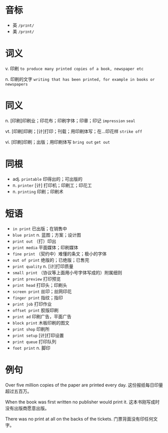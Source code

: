 # 音标

- 英 `/prɪnt/`
- 美 `/prɪnt/`

# 词义

v. 印刷
`to produce many printed copies of a book, newspaper etc`

n. 印刷的文字
`writing that has been printed, for example in books or newspapers`

# 同义

n. [印刷]印刷业；印花布；印刷字体；印章；印记
`impression` `seal`

vt. [印刷]印刷；[计]打印；刊载；用印刷体写；在…印花样
`strike off`

vi. [印刷]印刷；出版；用印刷体写
`bring out` `get out`

# 同根

- adj. `printable` 印得出的；可出版的
- n. `printer` [计] 打印机；印刷工；印花工
- n. `printing` 印刷；印刷术

# 短语

- `in print` 已出版；在销售中
- `blue print` n. 蓝图；方案；设计图
- `print out` （打）印出
- `print media` 平面媒体；印刷媒体
- `fine print` （契约中）难懂的条文；极小的字体
- `out of print` 绝版的；已绝版；已售完
- `print quality` n. [计]打印质量
- `small print` （协议等上面用小号字体写成的）附属细则
- `print preview` 打印预览
- `print head` 打印头；印刷头
- `screen print` 丝印；丝网印花
- `finger print` 指纹；指印
- `print job` 打印作业
- `offset print` 胶版印刷
- `print ad` 印刷广告，平面广告
- `block print` 木板印刷的图文
- `print shop` 印刷所
- `print setup` [计]打印设置
- `print queue` 打印队列
- `foot print` n. 脚印

# 例句

Over five million copies of the paper are printed every day.
这份报纸每日印量超过五百万。

When the book was first written no publisher would print it.
这本书刚写成时没有出版商愿意出版。

There was no print at all on the backs of the tickets.
门票背面没有印任何文字。


